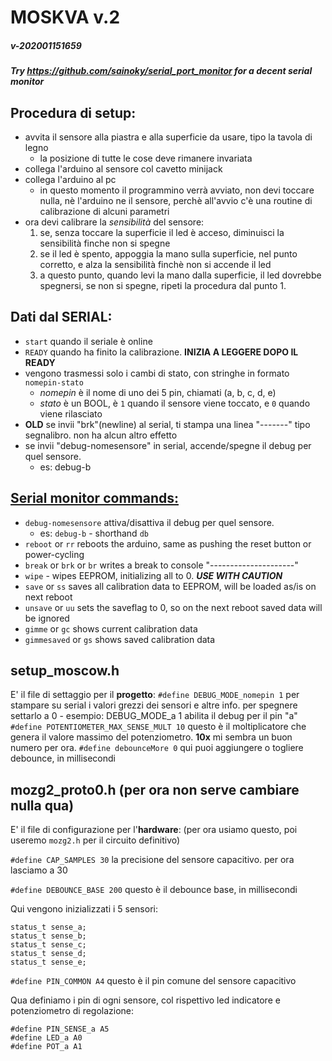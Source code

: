 # MOSKVA v.2
##### v-202001151659
##### Try https://github.com/sainoky/serial_port_monitor for a decent serial monitor

## Procedura di setup:
  * avvita il sensore alla piastra e alla superficie da usare, tipo la tavola di legno
    - la posizione di tutte le cose deve rimanere invariata
  * collega l'arduino al sensore col cavetto minijack
  * collega l'arduino al pc
    - in questo momento il programmino verrà avviato, non devi toccare nulla, nè l'arduino ne il sensore, perchè all'avvio c'è una routine di calibrazione di alcuni parametri
  * ora devi calibrare la _sensibilità_ del sensore:
    1. se, senza toccare la superficie il led è acceso, diminuisci la sensibilità finche non si spegne
    2. se il led è spento, appoggia la mano sulla superficie, nel punto corretto, e alza la sensibilità finchè non si accende il led
    3. a questo punto, quando levi la mano dalla superficie, il led dovrebbe spegnersi, se non si spegne, ripeti la procedura dal punto 1.
    
## Dati dal SERIAL:
  * `start` quando il seriale è online
  * `READY` quando ha finito la calibrazione. **INIZIA A LEGGERE DOPO IL READY**
  * vengono trasmessi solo i cambi di stato, con stringhe in formato `nomepin-stato`
    - _nomepin_ è il nome di uno dei 5 pin, chiamati (a, b, c, d, e)
    - _stato_ è un BOOL, è `1` quando il sensore viene toccato, e `0` quando viene rilasciato
  * **OLD** se invii "brk"(newline) al serial, ti stampa una linea "-------" tipo segnalibro. non ha alcun altro effetto
  * se invii "debug-nomesensore" in serial, accende/spegne il debug per quel sensore.
    - es: debug-b
    
## <u>Serial monitor commands:</u>
* `debug-nomesensore` attiva/disattiva il debug per quel sensore.
  - es: `debug-b` - shorthand `db`
* `reboot` or `rr` reboots the arduino, same as pushing the reset button or power-cycling
* `break` or `brk` or `br` writes a break to console "---------------------"
* `wipe` - wipes EEPROM, initializing all to 0. _**USE WITH CAUTION**_
* `save` or `ss` saves all calibration data to EEPROM, will be loaded as/is on next reboot
* `unsave` or `uu` sets the saveflag to 0, so on the next reboot saved data will be ignored
* `gimme` or `gc` shows current calibration data
* `gimmesaved` or `gs` shows saved calibration data

## setup_moscow.h
  E' il file di settaggio per il **progetto**:
  `#define DEBUG_MODE_nomepin 1` per stampare su serial i valori grezzi dei sensori e altre info. per spegnere settarlo a 0
     - esempio: DEBUG_MODE_a 1 abilita il debug per il pin "a" 
  `#define POTENTIOMETER_MAX_SENSE_MULT 10` questo è il moltiplicatore che genera il valore massimo del potenziometro. **10x** mi sembra un buon numero per ora.
  `#define debounceMore 0` qui puoi aggiungere o togliere debounce, in millisecondi

## mozg2_proto0.h (per ora non serve cambiare nulla qua)
  E' il file di configurazione per l'**hardware**: (per ora usiamo questo, poi useremo `mozg2.h` per il circuito definitivo)

  `#define CAP_SAMPLES 30` la precisione del sensore capacitivo. per ora lasciamo a 30

  `#define DEBOUNCE_BASE 200` questo è il debounce base, in millisecondi

  Qui vengono inizializzati i 5 sensori:
  ~~~~
  status_t sense_a;
  status_t sense_b;
  status_t sense_c;
  status_t sense_d;
  status_t sense_e;
  ~~~~

  `#define PIN_COMMON A4` questo è il pin comune del sensore capacitivo

  Qua definiamo i pin di ogni sensore, col rispettivo led indicatore e potenziometro di regolazione:

  ~~~~
  #define PIN_SENSE_a A5
  #define LED_a A0
  #define POT_a A1
  ~~~~


